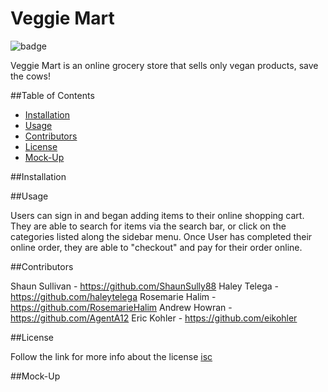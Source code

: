 # Veggie Mart
![badge](https://img.shields.io/badge/license-isc-green)

Veggie Mart is an online grocery store that sells only vegan products, save the cows!

##Table of Contents

- [Installation](#installation)
- [Usage](#usage)
- [Contributors](#contributors)
- [License](#license)
- [Mock-Up](#mockup)

##Installation


##Usage

Users can sign in and began adding items to their online shopping cart. They are able to search for items via the search bar, or click on the categories listed along the sidebar menu. Once User has completed their online order, they are able to "checkout" and pay for their order online. 


##Contributors

Shaun Sullivan - https://github.com/ShaunSully88
Haley Telega - https://github.com/haleytelega
Rosemarie Halim - https://github.com/RosemarieHalim
Andrew Howran - https://github.com/AgentA12
Eric Kohler - https://github.com/eikohler

##License

Follow the link for more info about the license [isc](https://choosealicense.com/licenses/isc)

##Mock-Up

